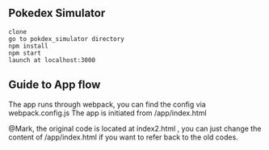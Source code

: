 ## Pokedex Simulator

```
clone
go to pokdex_simulator directory
npm install
npm start
launch at localhost:3000
```

## Guide to App flow
The app runs through webpack, you can find the config via webpack.config.js
The app is initiated from /app/index.html

@Mark, the original code is located at index2.html , you can just change the content of /app/index.html if you want to refer back to the old codes.


